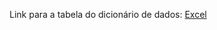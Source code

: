 Link para a tabela do dicionário de dados: [Excel](https://docs.google.com/spreadsheets/d/1rHxTunybDv6vNRjrmQi8t56O-56AMUvE/edit?usp=sharing&ouid=106472863890501451672&rtpof=true&sd=true)
